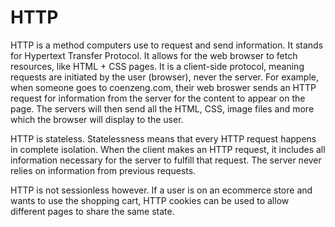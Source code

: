 # HTTP 
HTTP is a method computers use to request and send information. It stands for Hypertext Transfer Protocol. It allows for the web browser to fetch resources, like HTML + CSS pages. It is a client-side protocol, meaning requests are initiated by the user (browser), never the server. For example, when someone goes to coenzeng.com, their web broswer sends an HTTP request for information from the server for the content to appear on the page. The servers will then send all the HTML, CSS, image files and more which the browser will display to the user.

HTTP is stateless. Statelessness means that every HTTP request happens in complete isolation. When the client makes an HTTP request, it includes all information necessary for the server to fulfill that request. The server never relies on information from previous requests.

HTTP is not sessionless however. If a user is on an ecommerce store and wants to use the shopping cart, HTTP cookies can be used to allow different pages to share the same state. 
